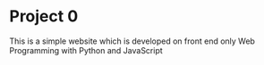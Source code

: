 # Project 0
This is a simple website which is developed on front end only
Web Programming with Python and JavaScript
